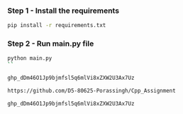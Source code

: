 


### Step 1 - Install the requirements

```bash
pip install -r requirements.txt
```

### Step 2 - Run main.py file

```bash
python main.py
``

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

https://github.com/D5-80625-Porassingh/Cpp_Assignment

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
